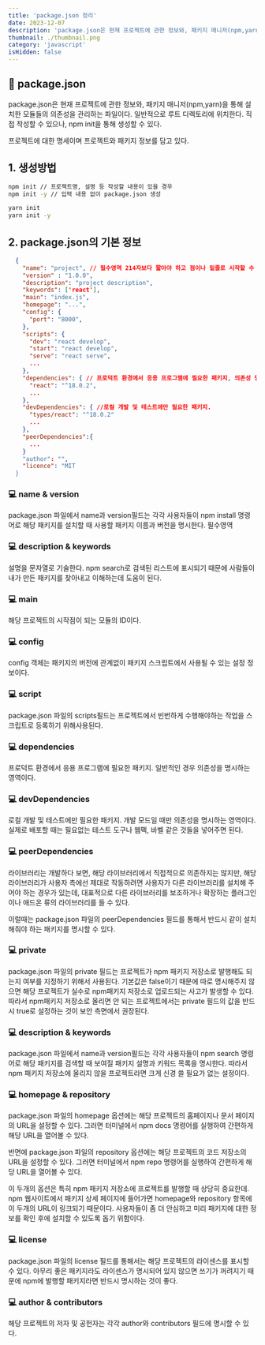 ```yaml
---
title: 'package.json 정리'
date: 2023-12-07
description: 'package.json은 현재 프로젝트에 관한 정보와, 패키지 매니저(npm,yarn)을 통해 설치한 모듈들의 의존성을 관리하는 파일이다. 일반적으로 루트 디렉토리에 위치한다. 직접 작성할 수 있으나, npm init을 통해 생성할 수 있다.'
thumbnail: ./thumbnail.png
category: 'javascript'
isHidden: false
---
```


## 📃 package.json

package.json은 현재 프로젝트에 관한 정보와, 패키지 매니저(npm,yarn)을 통해 설치한 모듈들의 의존성을 관리하는 파일이다. 일반적으로 루트 디렉토리에 위치한다. 직접 작성할 수 있으나, npm init을 통해 생성할 수 있다.

프로젝트에 대한 명세이며 프로젝트와 패키지 정보를 담고 있다.

## 1. 생성방법

```bash
npm init // 프로젝트명, 설명 등 작성할 내용이 있을 경우
npm init -y // 입력 내용 없이 package.json 생성

yarn init
yarn init -y
```

## 2. package.json의 기본 정보

```json
  {
    "name": "project", // 필수영역 214자보다 짧아야 하고 점이나 밑줄로 시작할 수 없다.
    "version" : "1.0.0",
    "description": "project description",
    "keywords": ['react'],
    "main": "index.js",
    "homepage": "...",
    "config": {
      "port": "8000",
    },
    "scripts": {
      "dev": "react develop",
      "start": "react develop",
      "serve": "react serve",
      ...
    },
    "dependencies": { // 프로덕트 환경에서 응용 프로그램에 필요한 패키지, 의존성 명시 영역
      "react": "^18.0.2",
      ...
    },
    "devDependencies": { //로컬 개발 및 테스트에만 필요한 패키지.
      "types/react": "^18.0.2"
      ...
    },
    "peerDependencies":{
      ...
    }
    "author": "",
    "licence": "MIT
  }
```

### 💻 name & version

package.json 파일에서 name과 version필드는 각각 사용자들이 npm install 명령어로 해당 패키지를 설치할 때 사용할 패키지 이름과 버전을 명시한다. 필수영역

### 💻 description & keywords

설명을 문자열로 기술한다. npm search로 검색된 리스트에 표시되기 때문에 사람들이 내가 만든 패키지를 찾아내고 이해하는데 도움이 된다.

### 💻 main

해당 프로젝트의 시작점이 되는 모듈의 ID이다.

### 💻 config

config 객체는 패키지의 버전에 관계없이 패키지 스크립트에서 사용될 수 있는 설정 정보이다.

### 💻 script

package.json 파일의 scripts필드는 프로젝트에서 빈번하게 수행해야하는 작업을 스크립트로 등록하기 위해사용된다.

### 💻 dependencies

프로덕트 환경에서 응용 프로그램에 필요한 패키지. 일반적인 경우 의존성을 명시하는 영역이다.

### 💻 devDependencies

로컬 개발 및 테스트에만 필요한 패키지. 개발 모드일 때만 의존성을 명시하는 영역이다. 실제로 배포할 때는 필요없는 테스트 도구나 웹팩, 바벨 같은 것들을 넣어주면 된다.

### 💻 peerDependencies

라이브러리는 개발하다 보면, 해당 라이브러리에서 직접적으로 의존하지는 않지만, 해당 라이브러리가 사용자 측에선 제대로 작동하려면 사용자가 다른 라이브러리를 설치해 주어야 하는 경우가 있는데, 대표적으로 다른 라이브러리를 보조하거나 확장하는 플러그인이나 애드온 류의 라이브러리를 들 수 있다.

이럴때는 package.json 파일의 peerDependencies 필드를 통해서 반드시 같이 설치해줘야 하는 패키지를 명시할 수 있다.

### 💻 private

package.json 파일의 private 필드는 프로젝트가 npm 패키지 저장소로 발행해도 되는지 여부를 지정하기 위해서 사용된다. 기본값은 false이기 때문에 따로 명시해주지 않으면 해당 프로젝트가 실수로 npm패키지 저장소로 업로드되는 사고가 발생할 수 있다. 따라서 npm패키지 저장소로 올리면 안 되는 프로젝트에서는 private 필드의 값을 반드시 true로 설정하는 것이 보안 측면에서 권장된다.

### 💻 description & keywords

package.json 파일에서 name과 version필드는 각각 사용자들이 npm search 명령어로 해당 패키지를 검색할 때 보여질 패키지 설명과 키워드 목록을 명시한다. 따라서 npm 패키지 저장소에 올리지 않을 프로젝트라면 크게 신경 쓸 필요가 없는 설정이다.

### 💻 homepage & repository

package.json 파일의 homepage 옵션에는 해당 프로젝트의 홈페이지나 문서 페이지의 URL을 설정할 수 있다. 그러면 터미널에서 npm docs 명령어를 실행하여 간편하게 해당 URL을 열어볼 수 있다.

반면에 package.json 파일의 repository 옵션에는 해당 프로젝트의 코드 저장소의 URL을 설정할 수 있다. 그러면 터미널에서 npm repo 명령어를 실행하여 간편하게 해당 URL을 열어볼 수 있다.

이 두개의 옵션은 특히 npm 패키지 저장소에 프로젝트를 발행할 때 상당히 중요한데. npm 웹사이트에서 패키지 상세 페이지에 들어가면 homepage와 repository 항목에 이 두개의 URL이 링크되기 때문이다. 사용자들이 좀 더 안심하고 미리 패키지에 대한 정보를 확인 후에 설치할 수 있도록 돕기 위함이다.

### 💻 license

package.json 파일의 license 필드를 통해서는 해당 프로젝트의 라이센스를 표시할 수 있다. 아무리 좋은 패키지라도 라이센스가 명시되어 있지 않으면 쓰기가 꺼려지기 때문에 npm에 발행할 패키지라면 반드시 명시하는 것이 좋다.

### 💻 author & contributors

해당 프로젝트의 저자 및 공헌자는 각각 author와 contributors 필드에 명시할 수 있다.
